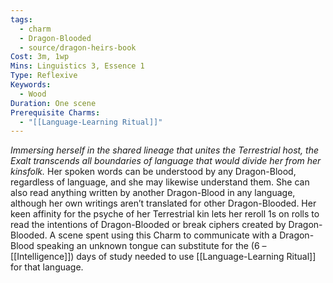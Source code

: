```yaml
---
tags:
  - charm
  - Dragon-Blooded
  - source/dragon-heirs-book
Cost: 3m, 1wp
Mins: Linguistics 3, Essence 1
Type: Reflexive
Keywords:
  - Wood
Duration: One scene
Prerequisite Charms:
  - "[[Language-Learning Ritual]]"
---
```

*Immersing herself in the shared lineage that unites the Terrestrial host, the Exalt transcends all boundaries of language that would divide her from her kinsfolk.*
Her spoken words can be understood by any Dragon-Blood, regardless of language, and she may likewise understand them. She can also read anything written by another Dragon-Blood in any language, although her own writings aren’t translated for other Dragon-Blooded. Her keen affinity for the psyche of her Terrestrial kin lets her reroll 1s on rolls to read the intentions of Dragon-Blooded or break ciphers created by Dragon-Blooded.
A scene spent using this Charm to communicate with a Dragon-Blood speaking an unknown tongue can substitute for the (6 – [[Intelligence]]) days of study needed to use [[Language-Learning Ritual]] for that language.